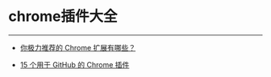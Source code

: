 # chrome插件大全

---

- [你极力推荐的 Chrome 扩展有哪些？](https://www.zhihu.com/question/19594682)

- [15 个用于 GitHub 的 Chrome 插件](http://www.igooda.cn/jzjl/201604061075.html)
